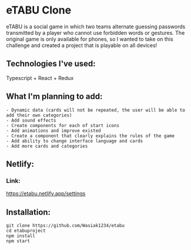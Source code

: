 # eTABU Clone
eTABU is a social game in which two teams alternate guessing passwords transmitted by a player who cannot use forbidden words or gestures. The original game is only available for phones, so I wanted to take on this challenge and created a project that is playable on all devices!

## Technologies I've used:
Typescript + React + Redux

## What I'm planning to add:

    - Dynamic data (cards will not be repeated, the user will be able to add their own categories)
    - Add sound effects
    - Create components for each of start icons
    - Add animations and improve existed
    - Create a component that clearly explains the rules of the game
    - Add ability to change interface language and cards
    - Add more cards and categories

## Netlify:
### Link:
https://etabu.netlify.app/settings
## Installation:
```
git clone https://github.com/Wasiak1234/etabu
cd etabuproject
npm install
npm start
```
